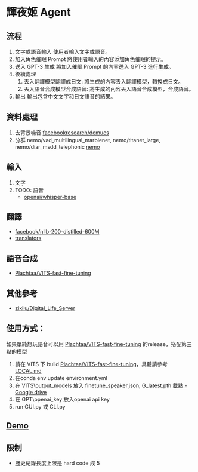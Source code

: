 # 輝夜姬 Agent 

## 流程
1. 文字或語音輸入
使用者輸入文字或語音。
2. 加入角色催眠 Prompt
將使用者輸入的內容添加角色催眠的提示。
3. 送入 GPT-3 生成
將加入催眠 Prompt 的內容送入 GPT-3 進行生成。
4. 後續處理
    1. 丟入翻譯模型翻譯成日文: 將生成的內容丟入翻譯模型，轉換成日文。
    2. 丟入語音合成模型合成語音: 將生成的內容丟入語音合成模型，合成語音。
5. 輸出
輸出包含中文文字和日文語音的結果。

## 資料處理
1. 去背景噪音  [facebookresearch/demucs](https://github.com/facebookresearch/demucs)
2. 分群 nemo/vad_multilingual_marblenet, nemo/titanet_large, nemo/diar_msdd_telephonic [nemo](https://github.com/NVIDIA/NeMo/tree/main)

## 輸入
1. 文字
2. TODO: 語音
    - [openai/whisper-base](https://huggingface.co/openai/whisper-base)

## 翻譯
- [facebook/nllb-200-distilled-600M](https://huggingface.co/facebook/nllb-200-distilled-600M)
- [translators](https://pypi.org/project/translators/)

## 語音合成
- [Plachtaa/VITS-fast-fine-tuning](https://github.com/Plachtaa/VITS-fast-fine-tuning/tree/main)

## 其他參考
- [zixiiu/Digital_Life_Server](https://github.com/zixiiu/Digital_Life_Server)

## 使用方式：
如果單純想玩語音可以用 [Plachtaa/VITS-fast-fine-tuning](https://github.com/Plachtaa/VITS-fast-fine-tuning/tree/main) 的release，搭配第三點的模型
1. 請在 VITS 下 build [Plachtaa/VITS-fast-fine-tuning](https://github.com/Plachtaa/VITS-fast-fine-tuning/tree/main)，具體請參考 [LOCAL.md](https://github.com/Plachtaa/VITS-fast-fine-tuning/blob/main/LOCAL.md)
2. 在conda env update environment.yml
3. 在 VITS\output_models 放入 finetune_speaker.json, G_latest.pth [載點 - Google drive](https://drive.google.com/drive/folders/1-40Dd3CRDzVGoL5gdRj39oN_uWKdOvp2?usp=sharing)
4. 在 GPT\openai_key 放入openai api key
5. run GUI.py 或 CLI.py

## [Demo](https://drive.google.com/file/d/1MmeCoRLWj2jRx3I3zzuJo1zOE9q28Xip/view?usp=drive_link)

## 限制
- 歷史紀錄長度上限是 hard code 成 5
